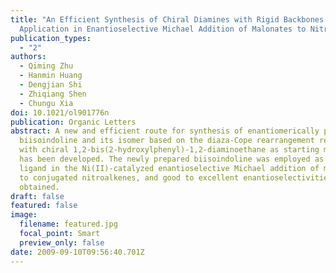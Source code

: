 ```yaml
---
title: "An Efficient Synthesis of Chiral Diamines with Rigid Backbones:
  Application in Enantioselective Michael Addition of Malonates to Nitroalkenes"
publication_types:
  - "2"
authors:
  - Qiming Zhu
  - Hanmin Huang
  - Dengjian Shi
  - Zhiqiang Shen
  - Chungu Xia
doi: 10.1021/ol901776n
publication: Organic Letters
abstract: A new and efficient route for synthesis of enantiomerically pure
  biisoindoline and its isomer based on the diaza-Cope rearrangement reaction
  with chiral 1,2-bis(2-hydroxylphenyl)-1,2-diaminoethane as starting material
  has been developed. The newly prepared biisoindoline was employed as a chiral
  ligand in the Ni(II)-catalyzed enantioselective Michael addition of malonates
  to conjugated nitroalkenes, and good to excellent enantioselectivities were
  obtained.
draft: false
featured: false
image:
  filename: featured.jpg
  focal_point: Smart
  preview_only: false
date: 2009-09-10T09:56:40.701Z
---
```

